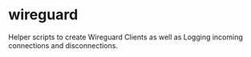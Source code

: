 # wireguard
Helper scripts to create Wireguard Clients as well as Logging incoming connections and disconnections.
